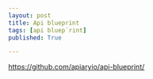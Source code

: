 ```yaml
---
layout: post
title: Api blueprint
tags: [api bluep´rint]
published: True

---
```


https://github.com/apiaryio/api-blueprint/
